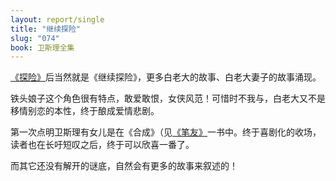 ```yaml
---
layout: report/single
title: "继续探险"
slug: "074"
book: 卫斯理全集
---
```

[《探险》]({{site.url}}/wesley/073.html)后当然就是《继续探险》，更多白老大的故事、白老大妻子的故事涌现。

铁头娘子这个角色很有特点，敢爱敢恨，女侠风范！可惜时不我与，白老大又不是移情别恋的本性，终于酿成爱情悲剧。

第一次点明卫斯理有女儿是在《合成》（见[《笔友》]({{site.url}}/wesley/027.html)一书中。终于喜剧化的收场，读者也在长吁短叹之后，终于可以欣喜一番了。

而其它还没有解开的谜底，自然会有更多的故事来叙述的！
